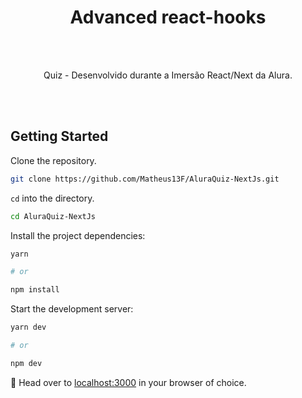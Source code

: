 <h1 align="center">
	Advanced react-hooks
</h1>
<br>
<br>

<p align="center"> Quiz - Desenvolvido durante a Imersão React/Next da Alura.</p>

<br>
<br>

## Getting Started

Clone the repository.

```sh
git clone https://github.com/Matheus13F/AluraQuiz-NextJs.git
```

`cd` into the directory.

```sh
cd AluraQuiz-NextJs
```

Install the project dependencies:

```sh
yarn

# or

npm install
```

Start the development server:

```sh
yarn dev

# or

npm dev
```

🚀 Head over to [localhost:3000](http://localhost:3000) in your browser of choice.
